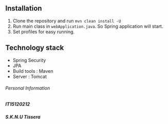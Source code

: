 ## Installation
1. Clone the repository and run `mvn clean install -U`
2. Run main class in `webApplication.java`. So Spring application will start. 
3. Set profiles for easy running.

## Technology stack
- Spring Security
- JPA
- Build tools : Maven
- Server : Tomcat

###### Personal Information
##### IT15120212
##### S.K.N.U Tissera


